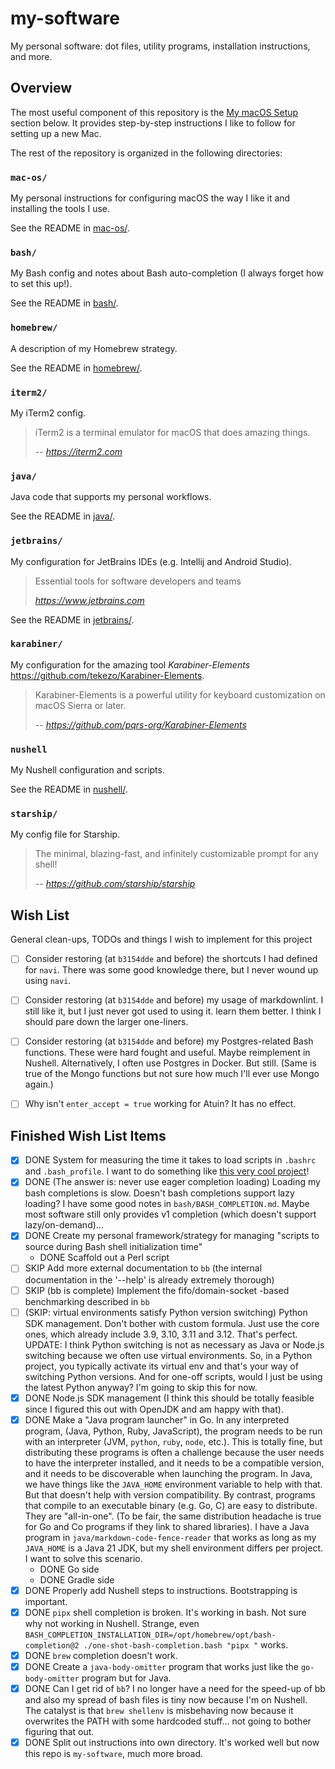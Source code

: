 # my-software

My personal software: dot files, utility programs, installation instructions, and more.


## Overview

The most useful component of this repository is the [My macOS Setup](#my-macos-setup) section below. It provides
step-by-step instructions I like to follow for setting up a new Mac.

The rest of the repository is organized in the following directories:


### `mac-os/`

My personal instructions for configuring macOS the way I like it and installing the tools I use.

See the README in [mac-os/](mac-os/).


### `bash/`

My Bash config and notes about Bash auto-completion (I always forget how to set this up!).

See the README in [bash/](bash/).


### `homebrew/`

A description of my Homebrew strategy.

See the README in [homebrew/](homebrew/).


### `iterm2/`

My iTerm2 config.

> iTerm2 is a terminal emulator for macOS that does amazing things.
> 
> -- <cite>https://iterm2.com</cite>


### `java/`

Java code that supports my personal workflows.

See the README in [java/](java/).


### `jetbrains/`

My configuration for JetBrains IDEs (e.g. Intellij and Android Studio).

> Essential tools for software developers and teams
> 
> <cite>https://www.jetbrains.com</cite>

See the README in [jetbrains/](jetbrains/).


### `karabiner/`

My configuration for the amazing tool *Karabiner-Elements* <https://github.com/tekezo/Karabiner-Elements>.

> Karabiner-Elements is a powerful utility for keyboard customization on macOS Sierra or later.
> 
> -- <cite>https://github.com/pqrs-org/Karabiner-Elements</cite>


### `nushell`

My Nushell configuration and scripts.

See the README in [nushell/](nushell/).


### `starship/`

My config file for Starship.

> The minimal, blazing-fast, and infinitely customizable prompt for any shell!
>
> -- <cite>https://github.com/starship/starship</cite>


## Wish List

General clean-ups, TODOs and things I wish to implement for this project

* [ ] Consider restoring (at `b3154dde` and before) the shortcuts I had defined for `navi`. There was some good knowledge there, but I never wound
  up using `navi`.
* [ ] Consider restoring (at `b3154dde` and before) my usage of markdownlint. I still like it, but I just never got used to using it.
  learn them better. I think I should pare down the larger one-liners.
* [ ] Consider restoring (at `b3154dde` and before) my Postgres-related Bash functions. These were hard fought and useful. Maybe reimplement in
  Nushell. Alternatively, I often use Postgres in Docker. But still. (Same is true of the Mongo functions but not sure
  how much I'll ever use Mongo again.)
* [ ] Why isn't `enter_accept = true` working for Atuin? It has no effect.


## Finished Wish List Items

* [x] DONE System for measuring the time it takes to load scripts in `.bashrc` and `.bash_profile`. I want to do something
  like [this very cool project](https://github.com/colindean/hejmo/blob/0f14c6d00c653fcbb49236c4f2c2f64b267ffb3c/dotfiles/bash_profile#L93)!
* [x] DONE (The answer is: never use eager completion loading) Loading my bash completions is slow. Doesn't bash completions support lazy loading? I have some good notes in `bash/BASH_COMPLETION.md`.
  Maybe most software still only provides v1 completion (which doesn't support lazy/on-demand)...
* [x] DONE Create my personal framework/strategy for managing "scripts to source during Bash shell initialization time"
    * DONE Scaffold out a Perl script
* [ ] SKIP Add more external documentation to `bb` (the internal documentation in the '--help' is already extremely thorough)
* [ ] SKIP (bb is complete) Implement the fifo/domain-socket -based benchmarking described in `bb`
* [ ] (SKIP: virtual environments satisfy Python version switching) Python SDK management. Don't bother with custom formula. Just use the core ones, which already include
  3.9, 3.10, 3.11 and 3.12. That's perfect. UPDATE: I think Python switching is not as necessary as Java or Node.js
  switching because we often use virtual environments. So, in a Python project, you typically activate its virtual env
  and that's your way of switching Python versions. And for one-off scripts, would I just be using the latest Python
  anyway? I'm going to skip this for now.
* [x] DONE Node.js SDK management (I think this should be totally feasible since I figured this out with OpenJDK and am happy
  with that).
* [x] DONE Make a "Java program launcher" in Go. In any interpreted program, (Java, Python, Ruby, JavaScript), the program
  needs to be run with an interpreter (JVM, `python`, `ruby`, `node`, etc.). This is totally fine, but distributing
  these programs is often a challenge because the user needs to have the interpreter installed, and it needs to be a
  compatible version, and it needs to be discoverable when launching the program. In Java, we have things like the `JAVA_HOME`
  environment variable to help with that. But that doesn't help with version compatibility. By contrast, programs that
  compile to an executable binary (e.g. Go, C) are easy to distribute. They are "all-in-one". (To be fair, the same
  distribution headache is true for Go and Co programs if they link to shared libraries). I have a Java program in `java/markdown-code-fence-reader`
  that works as long as my `JAVA_HOME` is a Java 21 JDK, but my shell environment differs per project. I want to solve
  this scenario.
    * DONE Go side
    * DONE Gradle side
* [x] DONE Properly add Nushell steps to instructions. Bootstrapping is important.
* [x] DONE `pipx` shell completion is broken. It's working in bash. Not sure why not working in Nushell. Strange, even
  `BASH_COMPLETION_INSTALLATION_DIR=/opt/homebrew/opt/bash-completion@2 ./one-shot-bash-completion.bash "pipx "` works.
* [x] DONE `brew` completion doesn't work.
* [x] DONE Create a `java-body-omitter` program that works just like the `go-body-omitter` program but for Java.
* [x] DONE Can I get rid of `bb`? I no longer have a need for the speed-up of bb and also my spread of bash files is tiny
  now because I'm on Nushell. The catalyst is that `brew shellenv` is misbehaving now because it overwrites the PATH
  with some hardcoded stuff... not going to bother figuring that out.
* [x] DONE Split out instructions into own directory. It's worked well but now this repo is `my-software`, much more broad.
